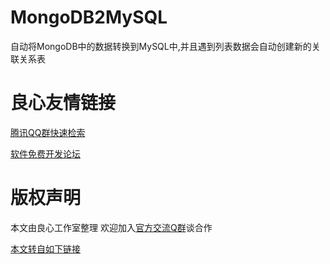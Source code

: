 # MongoDB2MySQL
自动将MongoDB中的数据转换到MySQL中,并且遇到列表数据会自动创建新的关联关系表



 # 良心友情链接

[腾讯QQ群快速检索](http://u.720life.cn/s/8cf73f7c)

[软件免费开发论坛](http://u.720life.cn/s/bbb01dc0)

# 版权声明 

本文由良心工作室整理 欢迎加入[官方交流Q群](https://u.720life.cn/s/f2316816)谈合作

[本文转自如下链接](http://u.720life.cn/g/2e71d0f0a5c601172267ba20d3a43c6ed3c30a7ee7ca04fbd61c898afc8d9f7854eb0496821f2153b1ab5bd590b9cd5314e31a98c08d2de2f90509786585c914)